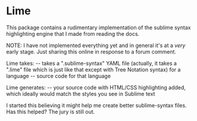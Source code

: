 # Lime

This package contains a rudimentary implementation of the sublime syntax highlighting engine that I made from reading the docs.

NOTE: I have not implemented everything yet and in general it's at a _very_ early stage. Just sharing this online in response to a forum comment.

Lime takes:
-- takes a ".sublime-syntax" YAML file (actually, it takes a ".lime" file which is just like that except with Tree Notation syntax) for a language
-- source code for that language

Lime generates:
-- your source code with HTML/CSS highlighting added, which ideally would match the styles you see in Sublime text

I started this believing it might help me create better sublime-syntax files. Has this helped? The jury is still out.
